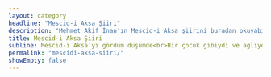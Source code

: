 ```yaml
---
layout: category
headline: "Mescid-i Aksa Şiiri"
description: "Mehmet Akif İnan'ın Mescid-i Aksa şiirini buradan okuyabilirsiniz."
title: Mescid-i Aksa Şiiri
subline: Mescid-i Aksa’yı gördüm düşümde<br>Bir çocuk gibiydi ve ağlıyordu<br>Varıp eşiğine alnımı koydum<br>Sanki bir yer altı nehr çağlıyordu<br><br>Gözlerim yollarda bekler dururum<br>Nerde kardeşlerim diyordu bir ses<br>İlk Kıblesi benim ulu Nebi’nin<br>Unuttu mu bunu acaba herkes<br><br>Burak dolanırdı yörelerimde<br>Mi’raca yol veren hız üssü idim<br>Bellidir kutsallığım şehir ismimden<br>Her yana nur saçan bir kürsü idim<br><br>Hani o günler ki binlerce mü’min<br>Tek yürek halinde bana koşardı<br>Hemşehrim nebi’ler yüzü hürmetine<br>Cevaba erişen dualar vardı<br><br>Şimdi kimsecikler varmaz yanıma<br>Mü’minde yoksunum tek ve tenhayım<br>Rüzgarlar silemez gözyaşlarımı<br>Çöllerde kayıp bir yetim vâhayım<br><br>Mescid-i Aksa’yı gördüm düşümde<br>Götür müslümana selam diyordu<br>Dayanamıyorum bu ayrılığa<br>Kucaklasın beni İslâm diyordu<br><br>Mehmet Akif İnan
permalink: "mescidi-aksa-siiri/"
showEmpty: false
---
```


  
